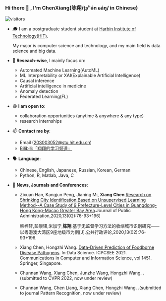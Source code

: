 ### Hi there 👋 , I'm ChenXiang(陈翔/ʈʂʰə́n ɕáŋ/ in Chinese)

![visitors](https://visitor-badge.glitch.me/badge?page_id=https://github.com/ChenXiang1998)

- 🎓 I am a postgraduate student student at [Harbin Institute of Technology(HIT)](http://www.hit.edu.cn).

  My major is computer science and technology, and my main field is data science and big data.

- 🔭 **Reseach-wise**, I mainly focus on:
    - Automated Machine Learning(AutoML)
    - ML Interpretability or XAI(Explainable Artificial Intelligence)
    - Causal inference
    - Artificial intelligence in medicine
    - Anomaly detection
    - Federated Learning(FL)

- 😄 **I am open to**:
    - collaboration opportunities (anytime & anywhere & any type)
    - research internships

- 📫 **Contact me by**:
    - Email (20S003052@stu.hit.edu.cn)
    - [Bilibili:「翔翔的学习频道」](https://space.bilibili.com/1586658)

- 🗣️ **Language**:
    - Chinese, English, Japanese, Russian, Korean, German
    - Python, R, Matlab, Java, C

- 💬 **News, Journals and Conferences**:
    - Zixuan Han, Kangjun Peng, Jianing Mi, **Xiang Chen**.[Research on Shrinking City Identification Based on Unsupervised Learning Method--A Case Study of 9 Prefecture-Level Cities in Guangdong-Hong Kong-Macao Greater Bay Area](https://kns.cnki.net/KCMS/detail/detail.aspx?dbcode=CJFD&filename=GGXZ202002007).Journal of Public Administration,2020,13(02):76-93+196]
    
      韩梓轩,彭康珺,米加宁,**陈翔**.基于无监督学习方法的收缩城市识别研究——以粤港澳大湾区9座地级市为例[J].公共行政评论,2020,13(02):76-93+196.
     - Xiang Chen, Hongzhi Wang. [Data-Driven Prediction of Foodborne Disease Pathogens](https://link.springer.com/chapter/10.1007/978-981-16-5940-9_8). In:Data Science. ICPCSEE 2021. Communications in Computer and Information Science, vol 1451. Springer, Singapore.
     - Chunnan Wang, Xiang Chen, Junzhe Wang, Hongzhi Wang. .(submitted to CVPR 2022, now under review)
     - Chunnan Wang, Chen Liang, Xiang Chen, Hongzhi Wang. .(submitted to journal Pattern Recognition, now under review)
#    



